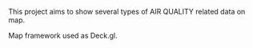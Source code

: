 This project aims to show several types of AIR QUALITY related data on map.

Map framework used as Deck.gl.
